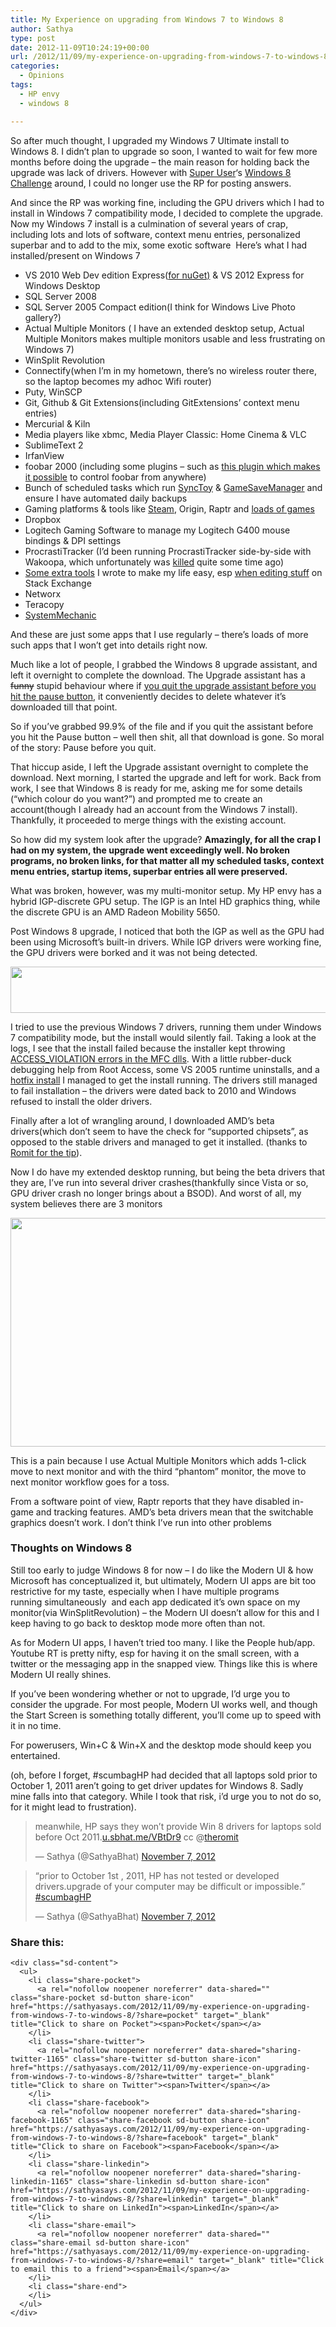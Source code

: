 ```yaml
---
title: My Experience on upgrading from Windows 7 to Windows 8
author: Sathya
type: post
date: 2012-11-09T10:24:19+00:00
url: /2012/11/09/my-experience-on-upgrading-from-windows-7-to-windows-8/
categories:
  - Opinions
tags:
  - HP envy
  - windows 8

---
```

So after much thought, I upgraded my Windows 7 Ultimate install to Windows 8. I didn&#8217;t plan to upgrade so soon, I wanted to wait for few more months before doing the upgrade &#8211; the main reason for holding back the upgrade was lack of drivers. However with <a href="http://superuser.com" target="_blank">Super User</a>&#8216;s [Windows 8 Challenge][1] around, I could no longer use the RP for posting answers.

And since the RP was working fine, including the GPU drivers which I had to install in Windows 7 compatibility mode, I decided to complete the upgrade. Now my Windows 7 install is a culmination of several years of crap, including lots and lots of software, context menu entries, personalized superbar and to add to the mix, some exotic software  Here&#8217;s what I had installed/present on Windows 7

<!--more-->

  * VS 2010 Web Dev edition Express(<a href="http://stackoverflow.com/q/4566908/92837" target="_blank">for nuGet)</a> & VS 2012 Express for Windows Desktop
  * SQL Server 2008
  * SQL Server 2005 Compact edition(I think for Windows Live Photo gallery?)
  * Actual Multiple Monitors ( I have an extended desktop setup, Actual Multiple Monitors makes multiple monitors usable and less frustrating on Windows 7)
  * WinSplit Revolution
  * Connectify(when I&#8217;m in my hometown, there&#8217;s no wireless router there, so the laptop becomes my adhoc Wifi router)
  * Puty, WinSCP
  * Git, Github & Git Extensions(including GitExtensions&#8217; context menu entries)
  * Mercurial & Kiln
  * Media players like xbmc, Media Player Classic: Home Cinema & VLC
  * SublimeText 2
  * IrfanView
  * foobar 2000 (including some plugins &#8211; such as <a href="http://techie-buzz.com/how-to/convert-your-iphoneipod-touch-or-any-wifi-enabled-gadget-to-foobar2000-remote.html" target="_blank">this plugin which makes it possible</a> to control foobar from anywhere)
  * Bunch of scheduled tasks which run <a href="http://www.microsoft.com/en-in/download/details.aspx?id=15155" target="_blank">SyncToy</a> & <a href="http://www.gamesave-manager.com/" target="_blank">GameSaveManager</a> and ensure I have automated daily backups
  * Gaming platforms & tools like <a title="Steam Profile" href="http://steamcommunity.com/id/sathyabhat" target="_blank">Steam</a>, Origin, Raptr and <a href="http://raptr.com/sathyabhat/games" target="_blank">loads of games</a>
  * Dropbox
  * Logitech Gaming Software to manage my Logitech G400 mouse bindings & DPI settings
  * ProcrastiTracker (I&#8217;d been running ProcrastiTracker side-by-side with Wakoopa, which unfortunately was <a href="http://sathyasays.com/2012/07/05/wakoopa-officially-shutdown-grab-your-data-now/" target="_blank">killed</a> quite some time ago)
  * <a href="http://sathyabh.at/2010/02/25/take-a-screenshot-of-your-desktop-and-upload-to-imageshack-easily/" target="_blank">Some extra tools</a> I wrote to make my life easy, esp <a href="https://github.com/SathyaBhat/StackEd" target="_blank">when editing stuff</a> on Stack Exchange
  * Networx
  * Teracopy
  * <a title="System Mechanic Review" href="http://techie-buzz.com/reviews/system-mechanic-10-8-review.html" target="_blank">SystemMechanic</a>

And these are just some apps that I use regularly &#8211; there&#8217;s loads of more such apps that I won&#8217;t get into details right now.

Much like a lot of people, I grabbed the Windows 8 upgrade assistant, and left it overnight to complete the download. The Upgrade assistant has a <s>funny</s> stupid behaviour where if <a href="http://superuser.com/q/495537/4377" target="_blank">you quit the upgrade assistant before you hit the pause button</a>, it conveniently decides to delete whatever it&#8217;s downloaded till that point.

So if you&#8217;ve grabbed 99.9% of the file and if you quit the assistant before you hit the Pause button &#8211; well then shit, all that download is gone. So moral of the story: Pause before you quit.

That hiccup aside, I left the Upgrade assistant overnight to complete the download. Next morning, I started the upgrade and left for work. Back from work, I see that Windows 8 is ready for me, asking me for some details (&#8220;which colour do you want?&#8221;) and prompted me to create an account(though I already had an account from the Windows 7 install). Thankfully, it proceeded to merge things with the existing account.

So how did my system look after the upgrade? **Amazingly, for all the crap I had on my system, the upgrade went exceedingly well. No broken programs, no broken links, for that matter all my scheduled tasks, context menu entries, startup items, superbar entries all were preserved.**

What was broken, however, was my multi-monitor setup. My HP envy has a hybrid IGP-discrete GPU setup. The IGP is an Intel HD graphics thing, while the discrete GPU is an AMD Radeon Mobility 5650.

Post Windows 8 upgrade, I noticed that both the IGP as well as the GPU had been using Microsoft&#8217;s built-in drivers. While IGP drivers were working fine, the GPU drivers were borked and it was not being detected.

[<img class="aligncenter" src="https://i1.wp.com/i.stack.imgur.com/jiQdJ.png?resize=518%2C74" alt="" width="518" height="74" data-recalc-dims="1" />][2]

I tried to use the previous Windows 7 drivers, running them under Windows 7 compatibility mode, but the install would silently fail. Taking a look at the logs, I see that the install failed because the installer kept throwing <a href="http://chat.stackexchange.com/transcript/118?m=6771791#6771791" target="_blank">ACCESS_VIOLATION errors in the MFC dlls</a>. With a little rubber-duck debugging help from Root Access, some VS 2005 runtime uninstalls, and a <a href="http://archive.msdn.microsoft.com/KB961894/Release/ProjectReleases.aspx?ReleaseId=2067" target="_blank">hotfix install</a> I managed to get the install running. The drivers still managed to fail installation &#8211; the drivers were dated back to 2010 and Windows refused to install the older drivers.

Finally after a lot of wrangling around, I downloaded AMD&#8217;s beta drivers(which don&#8217;t seem to have the check for &#8220;supported chipsets&#8221;, as opposed to the stable drivers and managed to get it installed. (thanks to <a href="https://twitter.com/TheRomit/status/265496483422429184" target="_blank">Romit for the tip</a>).

Now I do have my extended desktop running, but being the beta drivers that they are, I&#8217;ve run into several driver crashes(thankfully since Vista or so, GPU driver crash no longer brings about a BSOD). And worst of all, my system believes there are 3 monitors

[<img class="alignnone" src="https://i2.wp.com/i.stack.imgur.com/OVi9F.png?resize=668%2C366" alt="" width="668" height="366" data-recalc-dims="1" />][3]

This is a pain because I use Actual Multiple Monitors which adds 1-click move to next monitor and with the third &#8220;phantom&#8221; monitor, the move to next monitor workflow goes for a toss.

From a software point of view, Raptr reports that they have disabled in-game and tracking features. AMD&#8217;s beta drivers mean that the switchable graphics doesn&#8217;t work. I don&#8217;t think I&#8217;ve run into other problems

### Thoughts on Windows 8

Still too early to judge Windows 8 for now &#8211; I do like the Modern UI & how Microsoft has conceptualized it, but ultimately, Modern UI apps are bit too restrictive for my taste, especially when I have multiple programs running simultaneously  and each app dedicated it&#8217;s own space on my monitor(via WinSplitRevolution) &#8211; the Modern UI doesn&#8217;t allow for this and I keep having to go back to desktop mode more often than not.

As for Modern UI apps, I haven&#8217;t tried too many. I like the People hub/app. Youtube RT is pretty nifty, esp for having it on the small screen, with a twitter or the messaging app in the snapped view. Things like this is where Modern UI really shines.

If you&#8217;ve been wondering whether or not to upgrade, I&#8217;d urge you to consider the upgrade. For most people, Modern UI works well, and though the Start Screen is something totally different, you&#8217;ll come up to speed with it in no time.

For powerusers, Win+C & Win+X and the desktop mode should keep you entertained.

(oh, before I forget, #scumbagHP had decided that all laptops sold prior to October 1, 2011 aren&#8217;t going to get driver updates for Windows 8. Sadly mine falls into that category. While I took that risk, i&#8217;d urge you to not do so, for it might lead to frustration).

<blockquote class="twitter-tweet">
  <p>
    meanwhile, HP says they won&#8217;t provide Win 8 drivers for laptops sold before Oct 2011.<a href="http://t.co/ixlSruf6" title="http://u.sbhat.me/VBtDr9">u.sbhat.me/VBtDr9</a> cc @<a href="https://twitter.com/theromit">theromit</a>
  </p>
  
  <p>
    &mdash; Sathya (@SathyaBhat) <a href="https://twitter.com/SathyaBhat/status/266067355786944514" data-datetime="2012-11-07T06:39:35+00:00">November 7, 2012</a>
  </p>
</blockquote>



<blockquote class="twitter-tweet">
  <p>
    &#8220;prior to October 1st , 2011, HP has not tested or developed drivers.upgrade of your computer may be difficult or impossible.&#8221; <a href="https://twitter.com/search/%23scumbagHP">#scumbagHP</a>
  </p>
  
  <p>
    &mdash; Sathya (@SathyaBhat) <a href="https://twitter.com/SathyaBhat/status/266068268274548736" data-datetime="2012-11-07T06:43:13+00:00">November 7, 2012</a>
  </p>
</blockquote>



<div class="sharedaddy sd-sharing-enabled">
  <div class="robots-nocontent sd-block sd-social sd-social-icon-text sd-sharing">
    <h3 class="sd-title">
      Share this:
    </h3>
    
    <div class="sd-content">
      <ul>
        <li class="share-pocket">
          <a rel="nofollow noopener noreferrer" data-shared="" class="share-pocket sd-button share-icon" href="https://sathyasays.com/2012/11/09/my-experience-on-upgrading-from-windows-7-to-windows-8/?share=pocket" target="_blank" title="Click to share on Pocket"><span>Pocket</span></a>
        </li>
        <li class="share-twitter">
          <a rel="nofollow noopener noreferrer" data-shared="sharing-twitter-1165" class="share-twitter sd-button share-icon" href="https://sathyasays.com/2012/11/09/my-experience-on-upgrading-from-windows-7-to-windows-8/?share=twitter" target="_blank" title="Click to share on Twitter"><span>Twitter</span></a>
        </li>
        <li class="share-facebook">
          <a rel="nofollow noopener noreferrer" data-shared="sharing-facebook-1165" class="share-facebook sd-button share-icon" href="https://sathyasays.com/2012/11/09/my-experience-on-upgrading-from-windows-7-to-windows-8/?share=facebook" target="_blank" title="Click to share on Facebook"><span>Facebook</span></a>
        </li>
        <li class="share-linkedin">
          <a rel="nofollow noopener noreferrer" data-shared="sharing-linkedin-1165" class="share-linkedin sd-button share-icon" href="https://sathyasays.com/2012/11/09/my-experience-on-upgrading-from-windows-7-to-windows-8/?share=linkedin" target="_blank" title="Click to share on LinkedIn"><span>LinkedIn</span></a>
        </li>
        <li class="share-email">
          <a rel="nofollow noopener noreferrer" data-shared="" class="share-email sd-button share-icon" href="https://sathyasays.com/2012/11/09/my-experience-on-upgrading-from-windows-7-to-windows-8/?share=email" target="_blank" title="Click to email this to a friend"><span>Email</span></a>
        </li>
        <li class="share-end">
        </li>
      </ul>
    </div>
  </div>
</div>

 [1]: http://win8challenge.com/
 [2]: https://i1.wp.com/i.stack.imgur.com/jiQdJ.png
 [3]: https://i2.wp.com/i.stack.imgur.com/OVi9F.png